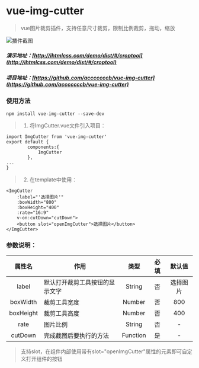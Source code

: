 # vue-img-cutter
> vue图片裁剪插件，支持任意尺寸裁剪，限制比例裁剪，拖动，缩放

![插件截图](http://www.ihtmlcss.com/wp-content/uploads/2019/06/vue-img-cutter-679x550.png)

##### 演示地址：[http://ihtmlcss.com/demo/dist/#/croptool](http://ihtmlcss.com/demo/dist/#/croptool)
##### 项目地址：[https://github.com/acccccccb/vue-img-cutter](https://github.com/acccccccb/vue-img-cutter)

### 使用方法

```
npm install vue-img-cutter --save-dev
```
> 1. 将ImgCutter.vue文件引入项目：
```
import ImgCutter from 'vue-img-cutter'
export default {
        components:{
            ImgCutter
        },
...
}
```
> 2. 在template中使用：

```
<ImgCutter
    :label="'选择图片'"
    :boxWidth="800"
    :boxHeight="400"
    :rate="16:9"
    v-on:cutDown="cutDown">
    <button slot="openImgCutter">选择图片</button>
</ImgCutter>
```

### 参数说明：

| 属性名 | 作用 | 类型  | 必填 | 默认值 |
|:----:|----|:----:|:----:|:----:|
|label|默认打开裁剪工具按钮的显示文字|String|否|选择图片|
|boxWidth|裁剪工具宽度|Number|否|800|
|boxHeight|裁剪工具高度|Number|否|400|
|rate|图片比例|String|否|-|
|cutDown|完成截图后要执行的方法|Function|是|-|
> 支持slot，在组件内部使用带有slot="openImgCutter"属性的元素即可自定义打开组件的按钮

